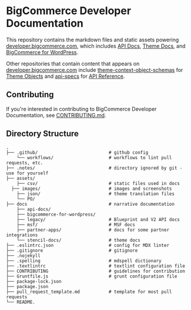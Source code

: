 # BigCommerce Developer Documentation

This repository contains the markdown files and static assets powering [developer.bigcommerce.com](https://developer.bigcommerce.com/), which includes [API Docs](https://developer.bigcommerce.com/docs), [Theme Docs](https://developer.bigcommerce.com/stencil-docs), and [BigCommerce for WordPress](https://developer.bigcommerce.com/bigcommerce-for-wordpress/overview).


Other repositories that contain content that appears on [developer.bigcommerce.com](https://developer.bigcommerce.com/) include [theme-context-object-schemas](https://github.com/bigcommerce/theme-context-object-schemas/) for [Theme Objects](https://developer.bigcommerce.com/theme-objects) and [api-specs](https://github.com/bigcommerce/api-specs) for [API Reference](https://developer.bigcommerce.com/docs/api).

## Contributing

If you're interested in contributing to BigCommerce Developer Documentation, see [CONTRIBUTING.md](CONTRIBUTING.md).

## Directory Structure

```shell
.
├── .github/                           # github config
    └── workflows/                     # workflows to lint pull requests, etc.
├── .notes/                            # directory ignored by git - use for yourself
├── assets/ 
    ├── csv/                           # static files used in docs
  ├── images/                          # images and screenshots
    ├── json/                          # theme translation files
    └── PO/                            
├── docs                               # narrative documentation
    ├── api-docs/                      
    ├── bigcommerce-for-wordpress/     
    ├── legacy/                        # Blueprint and V2 API docs
    ├── msf/                           # MSF docs
    ├── partner-apps/                  # docs for some partner integrations
    └── stencil-docs/                  # theme docs
├── .eslintrc.json                     # config for MDX linter
├── .gitignore                         # gitignore
├── .nojekyll                          
├── .spelling                          # mdspell dictionary
├── .textlintrc                        # textlint configuration file
├── CONTRIBUTING                       # guidelines for contribution
├── Gruntfile.js                       # grunt configuration file
├── package-lock.json                  
├── package.json                       
├── pull_request_template.md           # template for most pull requests
└── README.
```
